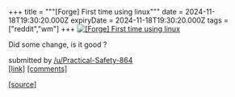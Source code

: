 +++
title = """[Forge] First time using linux"""
date = 2024-11-18T19:30:20.000Z
expiryDate = 2024-11-18T19:30:20.000Z
tags = ["reddit","wm"]
+++
[![[Forge] First time using linux](https://preview.redd.it/il817930pp1e1.jpeg?width=640&crop=smart&auto=webp&s=ecda456721317b59665c9ae1ded6fd36e76b270c "[Forge] First time using linux")](https://www.reddit.com/r/unixporn/comments/1gud8qh/forge_first_time_using_linux/)

Did some change, is it good ?

submitted by [/u/Practical-Safety-864](https://www.reddit.com/user/Practical-Safety-864)  
[\[link\]](https://i.redd.it/il817930pp1e1.jpeg) [\[comments\]](https://www.reddit.com/r/unixporn/comments/1gud8qh/forge_first_time_using_linux/)

[[source]](https://www.reddit.com/r/unixporn/comments/1gud8qh/forge_first_time_using_linux/)
